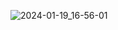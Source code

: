![2024-01-19_16-56-01](https://github.com/AleksandrPitkin/simple-calculator/assets/93444911/0c3ee4c6-3b7b-4c08-b188-041158650c46)
